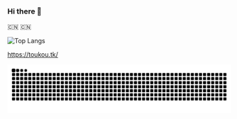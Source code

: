 ### Hi there 👋

:cn:
:cn:

![Top Langs](https://github-readme-stats.vercel.app/api/top-langs/?username=BigBaiDog&locale=cn&layout=compact)

https://toukou.tk/

![snake](./assets/github-contribution-grid-snake.svg)
